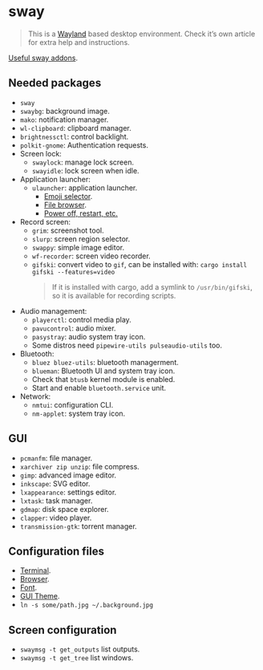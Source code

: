 # sway

> This is a [Wayland](/docs/linux/wayland.md) based desktop environment. Check
> it’s own article for extra help and instructions.

[Useful sway addons](https://github.com/swaywm/sway/wiki/Useful-add-ons-for-sway).

## Needed packages

- `sway`
- `swaybg`: background image.
- `mako`: notification manager.
- `wl-clipboard`: clipboard manager.
- `brightnessctl`: control backlight.
- `polkit-gnome`: Authentication requests.
- Screen lock:
  - `swaylock`: manage lock screen.
  - `swayidle`: lock screen when idle.
- Application launcher:
  - `ulauncher`: application launcher.
    - [Emoji selector](https://github.com/Ulauncher/ulauncher-emoji).
    - [File browser](https://github.com/fisadev/ulauncher-better-file-browser).
    - [Power off, restart, etc.](https://github.com/iboyperson/ulauncher-system)
- Record screen:
  - `grim`: screenshot tool.
  - `slurp`: screen region selector.
  - `swappy`: simple image editor.
  - `wf-recorder`: screen video recorder.
  - `gifski`: convert video to `gif`, can be installed with:
    `cargo install gifski --features=video`
    > If it is installed with cargo, add a symlink to `/usr/bin/gifski`, so it
    > is available for recording scripts.
- Audio management:
  - `playerctl`: control media play.
  - `pavucontrol`: audio mixer.
  - `pasystray`: audio system tray icon.
  - Some distros need `pipewire-utils pulseaudio-utils` too.
- Bluetooth:
  - `bluez bluez-utils`: bluetooth managerment.
  - `blueman`: Bluetooth UI and system tray icon.
  - Check that `btusb` kernel module is enabled.
  - Start and enable `bluetooth.service` unit.
- Network:
  - `nmtui`: configuration CLI.
  - `nm-applet`: system tray icon.

## GUI

- `pcmanfm`: file manager.
- `xarchiver zip unzip`: file compress.
- `gimp`: advanced image editor.
- `inkscape`: SVG editor.
- `lxappearance`: settings editor.
- `lxtask`: task manager.
- `gdmap`: disk space explorer.
- `clapper`: video player.
- `transmission-gtk`: torrent manager.

## Configuration files

- [Terminal](https://github.com/search?q=repo%3Ap2kmgcl%2Fchachi-shell+path%3Asway+%22set+%24term%22&type=code).
- [Browser](https://github.com/search?q=repo%3Ap2kmgcl%2Fchachi-shell+path%3Asway+%22set+%24browser%22&type=code).
- [Font](https://github.com/search?q=repo%3Ap2kmgcl%2Fchachi-shell+path%3Asway+%22font+pango%22&type=code).
- [GUI Theme](https://github.com/search?q=repo%3Ap2kmgcl%2Fchachi-shell+path%3Asway+gtk-theme&type=code).
- `ln -s some/path.jpg ~/.background.jpg`

## Screen configuration

- `swaymsg -t get_outputs` list outputs.
- `swaymsg -t get_tree` list windows.
